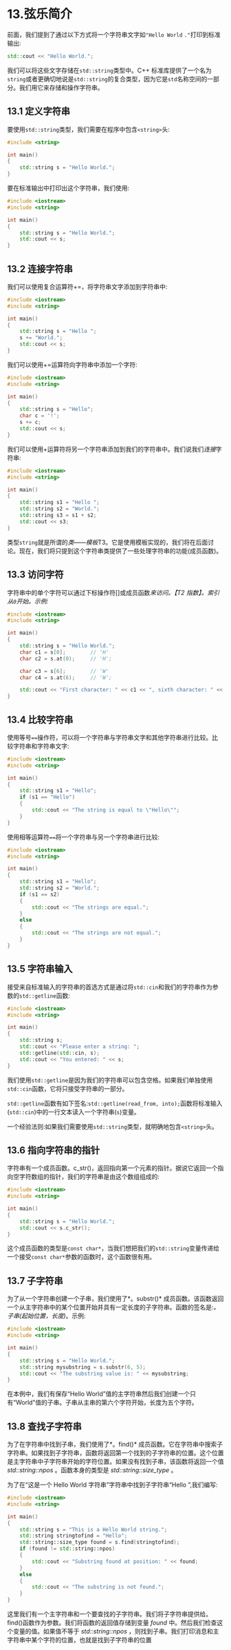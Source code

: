 # 13.弦乐简介

前面，我们提到了通过以下方式将一个字符串文字如`"Hello World` `."`打印到标准输出:

```cpp
std::cout << "Hello World.";

```

我们可以将这些文字存储在`std::string`类型中。C++ 标准库提供了一个名为`string`或者更确切地说是`std::string`的复合类型，因为它是`std`名称空间的一部分。我们用它来存储和操作字符串。

## 13.1 定义字符串

要使用`std::string`类型，我们需要在程序中包含`<string>`头:

```cpp
#include <string>

int main()
{
    std::string s = "Hello World.";
}

```

要在标准输出中打印出这个字符串，我们使用:

```cpp
#include <iostream>
#include <string>

int main()
{
    std::string s = "Hello World.";
    std::cout << s;
}

```

## 13.2 连接字符串

我们可以使用复合运算符+=，将字符串文字添加到字符串中:

```cpp
#include <iostream>
#include <string>

int main()
{
    std::string s = "Hello ";
    s += "World.";
    std::cout << s;
}

```

我们可以使用+=运算符向字符串中添加一个字符:

```cpp
#include <iostream>
#include <string>

int main()
{
    std::string s = "Hello";
    char c = '!';
    s += c;
    std::cout << s;
}

```

我们可以使用+运算符将另一个字符串添加到我们的字符串中。我们说我们*连接*字符串:

```cpp
#include <iostream>
#include <string>

int main()
{
    std::string s1 = "Hello ";
    std::string s2 = "World.";
    std::string s3 = s1 + s2;
    std::cout << s3;
}

```

类型`string`就是所谓的*类——模板*T3。它是使用模板实现的，我们将在后面讨论。现在，我们将只提到这个字符串类提供了一些处理字符串的功能(成员函数)。

## 13.3 访问字符

字符串中的单个字符可以通过下标操作符[]或成员函数*来访问。【T2 指数】。索引从`0`开始。示例:*

```cpp
#include <iostream>
#include <string>

int main()
{
    std::string s = "Hello World.";
    char c1 = s[0];        // 'H'
    char c2 = s.at(0);     // 'H';

    char c3 = s[6];        // 'W'
    char c4 = s.at(6);     // 'W';

    std::cout << "First character: " << c1 << ", sixth character: " << c3;
}

```

## 13.4 比较字符串

使用等号`==`操作符，可以将一个字符串与字符串文字和其他字符串进行比较。比较字符串和字符串文字:

```cpp
#include <iostream>
#include <string>

int main()
{
    std::string s1 = "Hello";
    if (s1 == "Hello")
    {
        std::cout << "The string is equal to \"Hello\"";
    }
}

```

使用相等运算符`==`将一个字符串与另一个字符串进行比较:

```cpp
#include <iostream>
#include <string>

int main()
{
    std::string s1 = "Hello";
    std::string s2 = "World.";
    if (s1 == s2)
    {
        std::cout << "The strings are equal.";
    }
    else
    {
        std::cout << "The strings are not equal.";
    }
}

```

## 13.5 字符串输入

接受来自标准输入的字符串的首选方式是通过将`std::cin`和我们的字符串作为参数的`std::getline`函数:

```cpp
#include <iostream>
#include <string>

int main()
{
    std::string s;
    std::cout << "Please enter a string: ";
    std::getline(std::cin, s);
    std::cout << "You entered: " << s;
}

```

我们使用`std::getline`是因为我们的字符串可以包含空格。如果我们单独使用`std::cin`函数，它将只接受字符串的一部分。

`std::getline`函数有如下签名:`std::getline(read_from, into);`函数将标准输入(`std::cin`)中的一行文本读入一个字符串(`s`)变量。

一个经验法则:如果我们需要使用`std::string`类型，就明确地包含`<string>`头。

## 13.6 指向字符串的指针

字符串有一个成员函数。c_str()，返回指向第一个元素的指针。据说它返回一个指向空字符数组的指针，我们的字符串是由这个数组组成的:

```cpp
#include <iostream>
#include <string>

int main()
{
    std::string s = "Hello World.";
    std::cout << s.c_str();
}

```

这个成员函数的类型是`const char*`，当我们想把我们的`std::string`变量传递给一个接受`const char*`参数的函数时，这个函数很有用。

## 13.7 子字符串

为了从一个字符串创建一个子串，我们使用了*。substr()* 成员函数。该函数返回一个从主字符串中的某个位置开始并具有一定长度的子字符串。函数的签名是:*。子串(起始位置，长度)*。示例:

```cpp
#include <iostream>
#include <string>

int main()
{
    std::string s = "Hello World.";
    std::string mysubstring = s.substr(6, 5);
    std::cout << "The substring value is: " << mysubstring;
}

```

在本例中，我们有保存“Hello World”值的主字符串然后我们创建一个只有“World”值的子串。子串从主串的第六个字符开始，长度为五个字符。

## 13.8 查找子字符串

为了在字符串中找到子串，我们使用了*。find()* 成员函数。它在字符串中搜索子字符串。如果找到子字符串，函数将返回第一个找到的子字符串的位置。这个位置是主字符串中子字符串开始的字符位置。如果没有找到子串，该函数将返回一个值 *std::string::npos* 。函数本身的类型是 *std::string::size_type* 。

为了在“这是一个 Hello World 字符串”字符串中找到子字符串“Hello ”,我们编写:

```cpp
#include <iostream>
#include <string>

int main()
{
    std::string s = "This is a Hello World string.";
    std::string stringtofind = "Hello";
    std::string::size_type found = s.find(stringtofind);
    if (found != std::string::npos)
    {
        std::cout << "Substring found at position: " << found;
    }
    else
    {
        std::cout << "The substring is not found.";
    }
}

```

这里我们有一个主字符串和一个要查找的子字符串。我们将子字符串提供给。find()函数作为参数。我们将函数的返回值存储到变量 *found* 中。然后我们检查这个变量的值。如果值不等于 *std::string::npos* ，则找到子串。我们打印消息和主字符串中某个字符的位置，也就是找到子字符串的位置